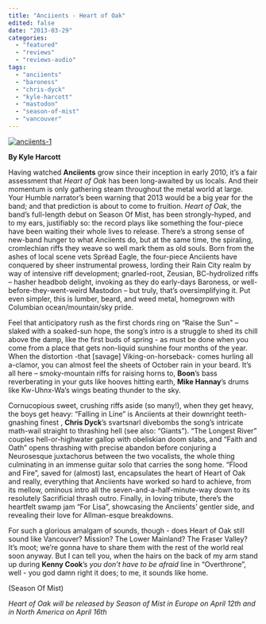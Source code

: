 ```yaml
---
title: "Anciients - Heart of Oak"
edited: false
date: "2013-03-29"
categories:
  - "featured"
  - "reviews"
  - "reviews-audio"
tags:
  - "anciients"
  - "baroness"
  - "chris-dyck"
  - "kyle-harcott"
  - "mastodon"
  - "season-of-mist"
  - "vancouver"
---
```


[![anciients-1](http://www.hellbound.ca/wp-content/uploads/2013/03/anciients-1.jpg)](http://www.hellbound.ca/wp-content/uploads/2013/03/anciients-1.jpg)

**By Kyle Harcott**

Having watched **Anciients** grow since their inception in early 2010, it’s a fair assessment that _Heart of Oak_ has been long-awaited by us locals. And their momentum is only gathering steam throughout the metal world at large. Your Humble narrator’s been warning that 2013 would be a big year for the band; and that prediction is about to come to fruition. _Heart of Oak_, the band’s full-length debut on Season Of Mist, has been strongly-hyped, and to my ears, justifiably so: the record plays like something the four-piece have been waiting their whole lives to release. There’s a strong sense of new-band hunger to what Anciients do, but at the same time, the spiraling, cromlechian riffs they weave so well mark them as old souls. Born from the ashes of local scene vets Sprëad Eagle, the four-piece Anciients have conquered by sheer instrumental prowess, lording their Rain City realm by way of intensive riff development; gnarled-root, Zeusian, BC-hydrolized riffs – hasher headbob delight, invoking as they do early-days Baroness, or well-before-they-went-weird Mastodon – but truly, that’s oversimplifying it. Put even simpler, this is lumber, beard, and weed metal, homegrown with Columbian ocean/mountain/sky pride.

Feel that anticipatory rush as the first chords ring on “Raise the Sun" – slaked with a soaked-sun hope, the song’s intro is a struggle to shed its chill above the damp, like the first buds of spring - as must be done when you come from a place that gets non-liquid sunshine four months of the year. When the distortion -that \[savage\] Viking-on-horseback- comes hurling all a-clamor, you can almost feel the sheets of October rain in your beard. It’s all here – smoky-mountain riffs for raising horns to, **Boon**’s bass reverberating in your guts like hooves hitting earth, **Mike Hannay**’s drums like Kw-Uhnx-Wa’s wings beating thunder to the sky.

Cornucopious sweet, crushing riffs aside (so many!), when they get heavy, the boys get heavy: “Falling in Line” is Anciients at their downright teeth-gnashing finest , **Chris Dyck**’s svartsnarl divebombs the song’s intricate math-wail straight to thrashing hell (see also: “Giants”). “The Longest River” couples hell-or-highwater gallop with obeliskian doom slabs, and “Faith and Oath” opens thrashing with precise abandon before conjuring a Neurosesque juxtachorus between the two vocalists, the whole thing culminating in an immense guitar solo that carries the song home. “Flood and Fire”, saved for (almost) last, encapsulates the heart of Heart of Oak and really, everything that Anciients have worked so hard to achieve, from its mellow, ominous intro all the seven-and-a-half-minute-way down to its resolutely Sacrificial thrash outro. Finally, in loving tribute, there’s the heartfelt swamp jam “For Lisa”, showcasing the Anciients’ gentler side, and revealing their love for Allman-esque breakdowns.

For such a glorious amalgam of sounds, though - does Heart of Oak still sound like Vancouver? Mission? The Lower Mainland? The Fraser Valley? It’s moot; we’re gonna have to share them with the rest of the world real soon anyway. But I can tell you, when the hairs on the back of my arm stand up during **Kenny Cook**’s _you don’t have to be afraid_ line in “Overthrone”, well - you god damn right it does; to me, it sounds like home.

(Season Of Mist)

_Heart of Oak will be released by Season of Mist in Europe on April 12th and in North America on April 16th_
